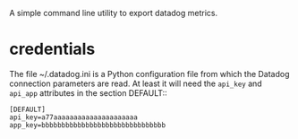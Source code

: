 A simple command line utility to export datadog metrics.


# credentials
The file ~/.datadog.ini is a Python configuration file from which the Datadog connection parameters are read.  At least it will
need the `api_key` and `api_app` attributes in the section DEFAULT::

	[DEFAULT]
	api_key=a77aaaaaaaaaaaaaaaaaaaaa
	app_key=bbbbbbbbbbbbbbbbbbbbbbbbbbbbbbb


